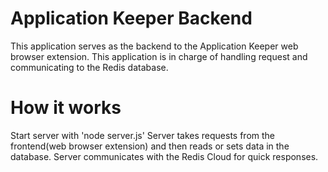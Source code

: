 # Application Keeper Backend
This application serves as the backend to the Application Keeper web browser extension. This application is in charge of handling request and communicating to the Redis database.

# How it works
Start server with 'node server.js'
Server takes requests from the frontend(web browser extension) and then reads or sets data in the database. Server communicates with the Redis Cloud for quick responses.